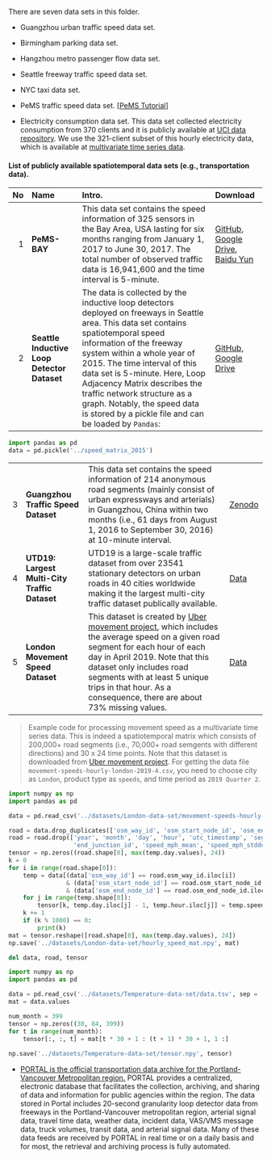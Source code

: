 There are seven data sets in this folder.

- Guangzhou urban traffic speed data set.

- Birmingham parking data set.

- Hangzhou metro passenger flow data set.

- Seattle freeway traffic speed data set.

- NYC taxi data set.

- PeMS traffic speed data set. [[PeMS Tutorial](https://people.eecs.berkeley.edu/~varaiya/papers_ps.dir/PeMSTutorial.pdf)]

- Electricity consumption data set. This data set collected electricity consumption from 370 clients and it is publicly available at [UCI data repository](https://archive.ics.uci.edu/ml/datasets/ElectricityLoadDiagrams20112014). We use the 321-client subset of this hourly electricity data, which is available at [multivariate time series data](https://github.com/laiguokun/multivariate-time-series-data).



#### List of publicly available spatiotemporal data sets (e.g., transportation data).



| No | Name | Intro. | Download |
|---:|:------|:--------|:---------|
|  1 | **PeMS-BAY** | This data set contains the speed information of 325 sensors in the Bay Area, USA lasting for six months ranging from January 1, 2017 to June 30, 2017. The total number of observed traffic data is 16,941,600 and the time interval is 5-minute. | [GitHub](https://github.com/liyaguang/DCRNN), [Google Drive](https://drive.google.com/open?id=10FOTa6HXPqX8Pf5WRoRwcFnW9BrNZEIX), [Baidu Yun](https://pan.baidu.com/s/14Yy9isAIZYdU__OYEQGa_g) |
|  2 | **Seattle Inductive Loop Detector Dataset** | The data is collected by the inductive loop detectors deployed on freeways in Seattle area. This data set contains spatiotemporal speed information of the freeway system within a whole year of 2015. The time interval of this data set is 5-minute. Here, Loop Adjacency Matrix describes the traffic network structure as a graph. Notably, the speed data is stored by a pickle file and can be loaded by `Pandas`: | [GitHub](https://github.com/zhiyongc/Seattle-Loop-Data), [Google Drive](https://drive.google.com/drive/folders/1XuK0fgI6lmSUzmToyDdHQy8CPunlm5yr?usp=sharing) |
```python
import pandas as pd
data = pd.pickle('../speed_matrix_2015')
```
| | | | |
|---:|:------|:--------|:---------|
|  3 | **Guangzhou Traffic Speed Dataset** | This data set contains the speed information of 214 anonymous road segments (mainly consist of urban expressways and arterials) in Guangzhou, China within two months (i.e., 61 days from August 1, 2016 to September 30, 2016) at 10-minute interval. | [Zenodo](https://zenodo.org/record/1205229) |
|  4 | **UTD19: Largest Multi-City Traffic Dataset** | UTD19 is a large-scale traffic dataset from over 23541 stationary detectors on urban roads in 40 cities worldwide making it the largest multi-city traffic dataset publically available. | [Data](https://utd19.ethz.ch/index.html) |
|  5 | **London Movement Speed Dataset** | This dataset is created by [Uber movement project](https://movement.uber.com/), which includes the average speed on a given road segment for each hour of each day in April 2019. Note that this dataset only includes road segments with at least 5 unique trips in that hour. As a consequence, there are about 73% missing values. | [Data](https://movement.uber.com/cities/london/downloads/speeds?lang=en-US&tp[y]=2019&tp[q]=2) |

> Example code for processing movement speed as a multivariate time series data. This is indeed a spatiotemporal matrix which consists of 200,000+ road segments (i.e., 70,000+ road semgents with different directions) and 30 x 24 time points. Note that this dataset is downloaded from [Uber movement project](https://movement.uber.com/). For getting the data file `movement-speeds-hourly-london-2019-4.csv`, you need to choose city as `London`, product type as `speeds`, and time period as `2019 Quarter 2`.


```python
import numpy as np
import pandas as pd

data = pd.read_csv('../datasets/London-data-set/movement-speeds-hourly-london-2019-4.csv')

road = data.drop_duplicates(['osm_way_id', 'osm_start_node_id', 'osm_end_node_id'])
road = road.drop(['year', 'month', 'day', 'hour', 'utc_timestamp', 'segment_id', 'start_junction_id', 
                  'end_junction_id', 'speed_mph_mean', 'speed_mph_stddev'], axis = 1)
tensor = np.zeros((road.shape[0], max(temp.day.values), 24))
k = 0
for i in range(road.shape[0]):
    temp = data[(data['osm_way_id'] == road.osm_way_id.iloc[i]) 
                & (data['osm_start_node_id'] == road.osm_start_node_id.iloc[i]) 
                & (data['osm_end_node_id'] == road.osm_end_node_id.iloc[i])]
    for j in range(temp.shape[0]):
        tensor[k, temp.day.iloc[j] - 1, temp.hour.iloc[j]] = temp.speed_mph_mean.iloc[j]
    k += 1
    if (k % 1000) == 0:
        print(k)
mat = tensor.reshape([road.shape[0], max(temp.day.values), 24])
np.save('../datasets/London-data-set/hourly_speed_mat.npy', mat)

del data, road, tensor
```

```python
import numpy as np
import pandas as pd

data = pd.read_csv('../datasets/Temperature-data-set/data.tsv', sep = '\t', header = None)
mat = data.values

num_month = 399
tensor = np.zeros((30, 84, 399))
for t in range(num_month):
    tensor[:, :, t] = mat[t * 30 + 1 : (t + 1) * 30 + 1, 1 :]
    
np.save('../datasets/Temperature-data-set/tensor.npy', tensor)
```

- [PORTAL is the official transportation data archive for the Portland-Vancouver Metropolitan region.](https://portal.its.pdx.edu/home) PORTAL provides a centralized, electronic database that facilitates the collection, archiving, and sharing of data and information for public agencies within the region. The data stored in Portal includes 20-second granularity loop detector data from freeways in the Portland-Vancouver metropolitan region, arterial signal data, travel time data, weather data, incident data, VAS/VMS message data, truck volumes, transit data, and arterial signal data. Many of these data feeds are received by PORTAL in real time or on a daily basis and for most, the retrieval and archiving process is fully automated.




